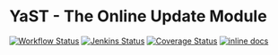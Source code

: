 # YaST - The Online Update Module #

[![Workflow Status](https://github.com/yast/yast-online-update/workflows/CI/badge.svg?branch=master)](
https://github.com/yast/yast-online-update/actions?query=branch%3Amaster)
[![Jenkins Status](https://ci.opensuse.org/buildStatus/icon?job=yast-yast-online-update-master)](
https://ci.opensuse.org/view/Yast/job/yast-yast-online-update-master/)
[![Coverage Status](https://img.shields.io/coveralls/yast/yast-online-update.svg)](https://coveralls.io/r/yast/yast-online-update?branch=master)
[![inline docs](http://inch-ci.org/github/yast/yast-online-update.svg?branch=master)](http://inch-ci.org/github/yast/yast-online-update)


